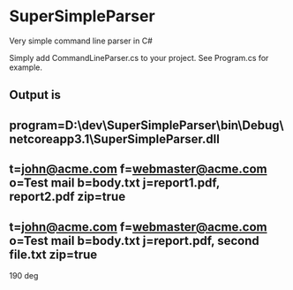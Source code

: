 # SuperSimpleParser
Very simple command line parser in C#

Simply add CommandLineParser.cs to your project.
See Program.cs for example.

Output is
---
program=D:\dev\SuperSimpleParser\bin\Debug\netcoreapp3.1\SuperSimpleParser.dll
---
t=john@acme.com
f=webmaster@acme.com
o=Test mail
b=body.txt
j=report1.pdf, report2.pdf
zip=true
---
t=john@acme.com
f=webmaster@acme.com
o=Test mail
b=body.txt
j=report.pdf, second file.txt
zip=true
---
190
deg
                                                                                                                        
